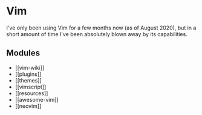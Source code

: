 Vim
===

I've only been using Vim for a few months now (as of August 2020), but in a short amount of time I've been absolutely blown away by its
capabilities.

Modules
---

- [[vim-wiki]]
- [[plugins]]
- [[themes]]
- [[vimscript]]
- [[resources]]
- [[awesome-vim]]
- [[neovim]]
